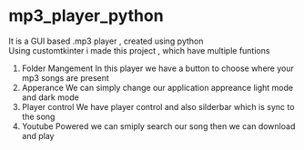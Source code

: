 # mp3_player_python
It is a GUI based .mp3 player , created using python
<br/>
Using customtkinter i made this project , which have multiple funtions<br/>
1. Folder Mangement
    In this player we have a button to choose where your mp3 songs are present
2. Apperance
    We can simply change our application appreance light mode and dark mode
3. Player control
    We have player control and also silderbar which is sync to the song
4. Youtube Powered
    we can smiply search our song then we can download and play
    